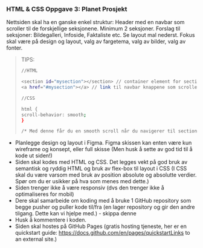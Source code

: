 ### HTML &amp; CSS Oppgave 3: Planet Prosjekt

Nettsiden skal ha en ganske enkel struktur: Header med en navbar som scroller til de forskjellige seksjonene. Minimum 2 seksjoner.  Forslag til seksjoner: Bildegalleri, Infoside, Faktaliste etc. Se layout mal nederst.
Fokus skal være på design og layout, valg av fargetema, valg av bilder, valg av fonter.


> TIPS:
> 
> ``` sh
> //HTML
> 
> <section id="mysection"></section> // container element for section
> <a href="#mysection"></a> // link til navbar knappene som scroller til section
>
> //CSS
> 
> html {
> scroll-behavior: smooth;
> }
> 
> /* Med denne får du en smooth scroll når du navigerer til section */
> ```
>
* Planlegge design og layout i Figma. Figma skissen kan enten være kun wireframe og konsept, eller full skisse (Men husk å sette av god tid til å kode ut siden!)
* Siden skal kodes med HTML og CSS. Det legges vekt på god bruk av semantisk og ryddig HTML og bruk av flex-box til layout i CSS (I CSS skal du være varsom med bruk av position absolute og absolutte verdier. Spør om du er usikker på hva som menes med dette.)
* Siden trenger ikke å være responsiv (dvs den trenger ikke å optimaliseres for mobil)
* Dere skal samarbeide om koding med å bruke 1 GitHub repository som begge pusher og puller kode til/fra  (en lager repository og gir den andre tilgang. Dette kan vi hjelpe med.) - skippa denne
* Husk å kommentere i koden.
* Siden skal hostes på GitHub Pages (gratis hosting tjeneste, her er en quickstart guide: https://docs.github.com/en/pages/quickstartLinks to an external site.)
